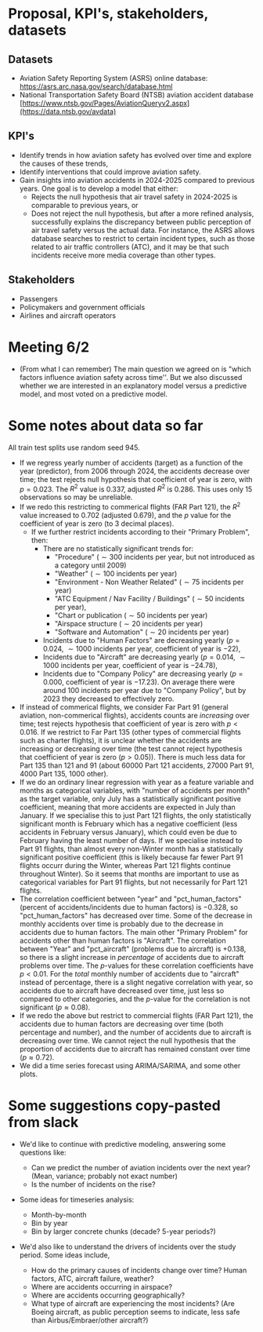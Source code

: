 # Proposal, KPI's, stakeholders, datasets

## Datasets

- Aviation Safety Reporting System (ASRS) online database: https://asrs.arc.nasa.gov/search/database.html
- National Transportation Safety Board (NTSB) aviation accident database [https://www.ntsb.gov/Pages/AviationQueryv2.aspx](https://data.ntsb.gov/avdata)

## KPI's
- Identify trends in how aviation safety has evolved over time and explore the causes of these trends,
- Identify interventions that could improve aviation safety.
- Gain insights into aviation accidents in 2024-2025 compared to previous years. One goal is to develop a model that either:
  - Rejects the null hypothesis that air travel safety in 2024-2025 is comparable to previous years, or
  - Does not reject the null hypothesis, but after a more refined analysis, successfully explains the discrepancy between public perception of air travel safety versus the actual data. For instance, the ASRS allows database searches to restrict to certain incident types, such as those related to air traffic controllers (ATC), and it may be that such incidents receive more media coverage than other types. 

## Stakeholders

- Passengers
- Policymakers and government officials
- Airlines and aircraft operators

# Meeting 6/2

- (From what I can remember) The main question we agreed on is "which factors influence aviation safety across time''. But we also discussed whether we are interested in an explanatory model versus a predictive model, and most voted on a predictive model.

# Some notes about data so far
All train test splits use random seed 945. 
- If we regress yearly number of accidents (target) as a function of the year (predictor), from 2006 through 2024, the accidents decrease over time; the test rejects null hypothesis that coefficient of year is zero, with $p = 0.023$. The $R^2$ value is $0.337$, adjusted $R^2$ is $0.286$. This uses only 15 observations so may be unreliable.
-  If we redo this restricting to commerical flights (FAR Part 121), the $R^2$ value increased to $0.702$ (adjusted $0.679$), and the $p$ value for the coefficient of year is zero (to 3 decimal places).
    -  If we further restrict incidents according to their "Primary Problem", then:
        - There are no statistically significant trends for:
           - "Procedure" ($\sim 300$ incidents per year, but not introduced as a category until 2009)
           - "Weather" ($\sim 100$ incidents per year)
           - "Environment - Non Weather Related" ($\sim 75$ incidents per year)
           - "ATC Equipment / Nav Facility / Buildings" ($\sim 50$ incidents per year),
           -  "Chart or publication ($\sim 50$ incidents per year)
           -  "Airspace structure ($\sim 20$ incidents per year)
           -  "Software and Automation" ($\sim 20$ incidents per year)
        - Incidents due to "Human Factors" are decreasing yearly ($p = 0.024$, $\sim 1000$ incidents per year, coefficient of year is $-22$),
        - Incidents due to "Aircraft" are decreasing yearly ($p = 0.014$, $\sim 1000$ incidents per year, coefficient of year is $-24.78$),
        - Incidents due to "Company Policy" are decreasing yearly ($p = 0.000$, coefficient of year is $-17.23$). On average there were around 100 incidents per year due to "Company Policy", but by 2023 they decreased to effectively zero. 
-  If instead of commerical flights, we consider Far Part 91 (general aviation, non-commerical flights), accidents counts are *increasing* over time; test rejects hypothesis that coefficient of year is zero with $p < 0.016$. If we restrict to Far Part 135 (other types of commercial flights such as charter flights), it is unclear whether the accidents are increasing or decreasing over time (the test cannot reject hypothesis that coefficient of year is zero ($p > 0.05$)). There is much less data for Part 135 than 121 and 91 (about 60000 Part 121 accidents,  27000 Part 91, 4000 Part 135, 1000 other). 
- If we do an ordinary linear regression with year as a feature variable and months as categorical variables, with "number of accidents per month" as the target variable, only July has a statistically significant positive coefficient, meaning that more accidents are expected in July than January. If we specialise this to just Part 121 flights, the only statistically significant month is February which has a negative coefficient (less accidents in February versus January), which could even be due to February having the least number of days. If we specialise instead to Part 91 flights, than almost every non-Winter month has a statistically significant positive coefficient (this is likely because far fewer Part 91 flights occurr during the Winter, whereas Part 121 flights continue throughout Winter). So it seems that months are important to use as categorical variables for Part 91 flights, but not necessarily for Part 121 flights. 
- The correlation coefficient between "year" and "pct_human_factors" (percent of accidents/incidents due to human factors) is $-0.328$, so "pct_human_factors" has decreased over time. Some of the decrease in monthly accidents over time is probably due to the decrease in accidents due to human factors. The main other "Primary Problem" for accidents other than human factors is "Aircraft". The correlation between "Year" and "pct_aircraft" (problems due to aircraft) is $+0.138$, so there is a slight increase in *percentage* of accidents due to aircraft problems over time. The $p$-values for these correlation coefficients have $p < 0.01$.  For the *total* monthly number of accidents due to "aircraft" instead of percentage, there is a slight negative correlation with year, so accidents due to aircraft have decreased over time, just less so compared to other categories, and the $p$-value for the correlation is not significant ($p \approx 0.08$).
- If we redo the above but restrict to commercial flights (FAR Part 121), the accidents due to human factors are decreasing over time (both percentage and number), and the number of accidents due to aircraft is decreasing over time. We cannot reject the null hypothesis that the proportion of accidents due to aircraft has remained constant over time ($p \approx 0.72$). 
- We did a time series forecast using ARIMA/SARIMA, and some other plots.

# Some suggestions copy-pasted from slack
- We'd like to continue with predictive modeling, answering some questions like:
  - Can we predict the number of aviation incidents over the next year? (Mean, variance; probably not exact number)
  - Is the number of incidents on the rise?

- Some ideas for timeseries analysis:
  - Month-by-month
  - Bin by year
  - Bin by larger concrete chunks (decade? 5-year periods?)

- We'd also like to understand the drivers of incidents over the study period. Some ideas include,
  - How do the primary causes of incidents change over time? Human factors, ATC, aircraft failure, weather? 
  - Where are accidents occurring in airspace?
  - Where are accidents occurring geographically?
  - What type of aircraft are experiencing the most incidents? (Are Boeing aircraft, as public perception seems to indicate, less safe than Airbus/Embraer/other aircraft?)







